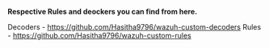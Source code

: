 **Respective Rules and deockers you can find from here.**

Decoders - https://github.com/Hasitha9796/wazuh-custom-decoders
Rules - https://github.com/Hasitha9796/wazuh-custom-rules
